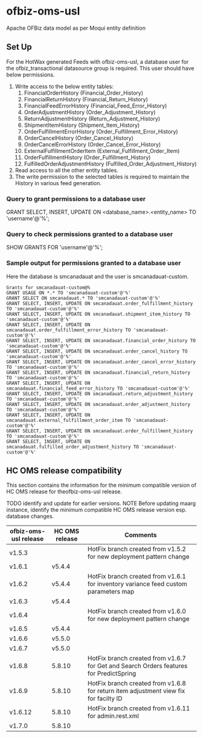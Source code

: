 # ofbiz-oms-usl

Apache OFBiz data model as per Moqui entity definition

## Set Up

For the HotWax generated Feeds with ofbiz-oms-usl, a database user for the ofbiz_transactional datasource
group is required. This user should have below permissions.
1. Write access to the below entity tables:
   1. FinancialOrderHistory (Financial_Order_History)
   2. FinancialReturnHistory (Financial_Return_History)
   3. FinancialFeedErrorHistory (Financial_Feed_Error_History)
   4. OrderAdjustmentHistory (Order_Adjustment_History)
   5. ReturnAdjustmentHistory (Return_Adjustment_History)
   6. ShipmentItemHistory (Shipment_Item_History)
   7. OrderFulfillmentErrorHistory (Order_Fulfillment_Error_History)
   8. OrderCancelHistory (Order_Cancel_History)
   9. OrderCancelErrorHistory (Order_Cancel_Error_History)
   10. ExternalFulfillmentOrderItem (External_Fulfillment_Order_Item)
   11. OrderFulfillmentHistory (Order_Fulfillment_History)
   12. FulfilledOrderAdjustmentHistory (Fulfilled_Order_Adjustment_History)
2. Read access to all the other entity tables.
3. The write permission to the selected tables is required to maintain the History in various feed generation.


### Query to grant permissions to a database user

GRANT SELECT, INSERT, UPDATE ON <database_name>.<entity_name> TO 'username'@'%';

### Query to check permissions granted to a database user

SHOW GRANTS FOR 'username'@'%';

### Sample output for permissions granted to a database user

Here the database is smcanadauat and the user is smcanadauat-custom.

```
Grants for smcanadauat-custom@%
GRANT USAGE ON *.* TO 'smcanadauat-custom'@'%'
GRANT SELECT ON smcanadauat.* TO 'smcanadauat-custom'@'%'
GRANT SELECT, INSERT, UPDATE ON smcanadauat.order_fulfillment_history TO 'smcanadauat-custom'@'%'
GRANT SELECT, INSERT, UPDATE ON smcanadauat.shipment_item_history TO 'smcanadauat-custom'@'%'
GRANT SELECT, INSERT, UPDATE ON smcanadauat.order_fulfillment_error_history TO 'smcanadauat-custom'@'%'
GRANT SELECT, INSERT, UPDATE ON smcanadauat.financial_order_history TO 'smcanadauat-custom'@'%'
GRANT SELECT, INSERT, UPDATE ON smcanadauat.order_cancel_history TO 'smcanadauat-custom'@'%'
GRANT SELECT, INSERT, UPDATE ON smcanadauat.order_cancel_error_history TO 'smcanadauat-custom'@'%'
GRANT SELECT, INSERT, UPDATE ON smcanadauat.financial_return_history TO 'smcanadauat-custom'@'%'
GRANT SELECT, INSERT, UPDATE ON smcanadauat.financial_feed_error_history TO 'smcanadauat-custom'@'%'
GRANT SELECT, INSERT, UPDATE ON smcanadauat.return_adjustment_history TO 'smcanadauat-custom'@'%'
GRANT SELECT, INSERT, UPDATE ON smcanadauat.order_adjustment_history TO 'smcanadauat-custom'@'%'
GRANT SELECT, INSERT, UPDATE ON smcanadauat.external_fulfillment_order_item TO 'smcanadauat-custom'@'%'
GRANT SELECT, INSERT, UPDATE ON smcanadauat.order_fulfillment_history TO 'smcanadauat-custom'@'%'
GRANT SELECT, INSERT, UPDATE ON smcanadauat.fulfilled_order_adjustment_history TO 'smcanadauat-custom'@'%'
```

## HC OMS release compatibility

This section contains the information for the minimum compatible version of HC OMS release for theofbiz-oms-usl release.

TODO identify and update for earlier versions. 
NOTE Before updating maarg instance, identify the minimum compatible HC OMS release version esp. database changes.

   | ofbiz-oms-usl release | HC OMS release | Comments |
   | --- | --- | --- |
   | v1.5.3                |  | HotFix branch created from v1.5.2 for new deployment pattern change |
   | v1.6.1                | v5.4.4 | |
   | v1.6.2                | v5.4.4 | HotFix branch created from v1.6.1 for inventory variance feed custom parameters map |
   | v1.6.3                | v5.4.4 | |
   | v1.6.4                |  | HotFix branch created from v1.6.0 for new deployment pattern change |
   | v1.6.5                | v5.4.4 | |
   | v1.6.6                | v5.5.0 | |
   | v1.6.7                | v5.5.0 | |
   | v1.6.8                | 5.8.10 | HotFix branch created from v1.6.7 for Get and Search Orders features for PredictSpring |
   | v1.6.9                | 5.8.10 | HotFix branch created from v1.6.8 for return item adjustment view fix for facilty ID |
   | v1.6.12               | 5.8.10 | HotFix branch created from v1.6.11 for admin.rest.xml |
   | v1.7.0                | 5.8.10 | |
